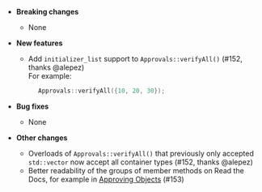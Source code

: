 <!-- See the [v.x.y.z milestone](https://github.com/approvals/ApprovalTests.cpp/milestone/__MILESTONE_NUMBER__?closed=1) for the full list of changes. -->

* **Breaking changes**
    * None
* **New features**
    * Add `initializer_list` support to `Approvals::verifyAll()` (#152, thanks @alepez)  
    For example:
  ```cpp
        Approvals::verifyAll({10, 20, 30});
  ```

* **Bug fixes**
    * None
* **Other changes**
    * Overloads of `Approvals::verifyAll()` that previously only accepted `std::vector` now accept all container types (#152, thanks @alepez)
    * Better readability of the groups of member methods on Read the Docs, for example in [Approving Objects](https://approvaltestscpp.readthedocs.io/en/latest/api/approving.html) (#153)
